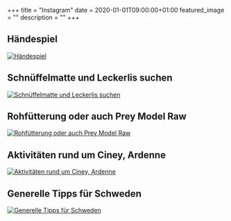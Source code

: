 +++
title =  "Instagram"
date = 2020-01-01T09:00:00+01:00
featured_image = ""
description = ""
+++

## Händespiel
[![Händespiel](/article_images/hand-puzzle.png)](../handespiel/)

## Schnüffelmatte und Leckerlis suchen
[![Schnüffelmatte und Leckerlis suchen](/article_images/sniffle-mat.jpg)](../schnuffelmatte-und-leckerlis-suchen/)

## Rohfütterung oder auch Prey Model Raw
[![Rohfütterung oder auch Prey Model Raw](/article_images/prey-model-raw.jpeg)](../rohfutterung-oder-auch-prey-model-raw/)

## Aktivitäten rund um Ciney, Ardenne
[![Aktivitäten rund um Ciney, Ardenne](/article_images/ardennes.jpg)](../aktivitaten-rund-um-ciney-ardenne/)

## Generelle Tipps für Schweden
[![Generelle Tipps für Schweden](/article_images/swedenTravel.jpg)](../generelle-tipps-fur-schweden/)
